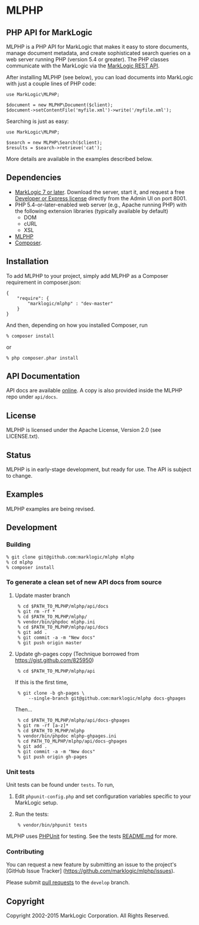 # MLPHP

## PHP API for MarkLogic

MLPHP is a PHP API for MarkLogic that makes it easy to store documents, manage document metadata, and create sophisticated search queries on a web server running PHP (version 5.4 or greater). The PHP classes communicate with the MarkLogic via the [MarkLogic REST API](http://developer.marklogic.com/learn/rest).

After installing MLPHP (see below), you can load documents into
MarkLogic with just a couple lines of PHP code:

    use MarkLogic\MLPHP;

    $document = new MLPHP\Document($client);
    $document->setContentFile('myfile.xml')->write('/myfile.xml');

Searching is just as easy:

    use MarkLogic\MLPHP;

    $search = new MLPHP\Search($client);
    $results = $search->retrieve('cat');

More details are available in the examples described below.

## Dependencies

* [MarkLogic 7 or later](http://developer.marklogic.com/products).  Download the server, start it, and request a free [Developer or Express license](http://developer.marklogic.com/licensing) directly from the Admin UI on port 8001.
* PHP 5.4-or-later-enabled web server (e.g., Apache running PHP) with the following extension libraries (typically available by default)
	* DOM
	* cURL
	* XSL
* [MLPHP](https://github.com/marklogic/mlphp)
* [Composer](http://getcomposer.org).

## Installation
To add MLPHP to your project, simply add MLPHP as a Composer requirement in composer.json:

    {
        "require": {
            "marklogic/mlphp" : "dev-master"
        }
    }

And then, depending on how you installed Composer, run

    % composer install

or

    % php composer.phar install


## API Documentation
API docs are available [online](http://marklogic.github.io/mlphp).  A copy is also provided inside the MLPHP repo under `api/docs`.

## License
MLPHP is licensed under the Apache License, Version 2.0 (see LICENSE.txt).

## Status
MLPHP is in early-stage development, but ready for use.  The API is subject to change.

## Examples
MLPHP examples are being revised.


## Development

### Building

    % git clone git@github.com:marklogic/mlphp mlphp
    % cd mlphp
    % composer install

### To generate a clean set of new API docs from source

1. Update master branch

        % cd $PATH_TO_MLPHP/mlphp/api/docs
        % git rm -rf *
        % cd $PATH_TO_MLPHP/mlphp/
        % vendor/bin/phpdoc mlphp.ini
        % cd $PATH_TO_MLPHP/mlphp/api/docs
        % git add .
        % git commit -a -m "New docs"
        % git push origin master

2. Update gh-pages copy  (Technique borrowed from https://gist.github.com/825950)

        % cd $PATH_TO_MLPHP/mlphp/api

   If this is the first time,

        % git clone -b gh-pages \
            --single-branch git@github.com:marklogic/mlphp docs-ghpages

   Then...

        % cd $PATH_TO_MLPHP/mlphp/api/docs-ghpages
        % git rm -rf [a-z]*
        % cd $PATH_TO_MLPHP/mlphp
        % vendor/bin/phpdoc mlphp-ghpages.ini
        % cd PATH_TO_MLPHP/mlphp/api/docs-ghpages
        % git add .
        % git commit -a -m "New docs"
        % git push origin gh-pages

### Unit tests
Unit tests can be found under `tests`. To run,

1. Edit `phpunit-config.php` and set configuration variables specific to your MarkLogic setup.
2. Run the tests:

        % vendor/bin/phpunit tests

MLPHP uses [PHPUnit](https://phpunit.de) for testing. See the tests [README.md](https://github.com/marklogic/mlphp/blob/dev/tests/README.md) for more.

### Contributing
You can request a new feature by submitting an issue to the project's [GitHub Issue Tracker]
(https://github.com/marklogic/mlphp/issues).

Please submit [pull requests](https://help.github.com/articles/using-pull-requests/) to the `develop` branch.

## Copyright
Copyright 2002-2015 MarkLogic Corporation.  All Rights Reserved.

